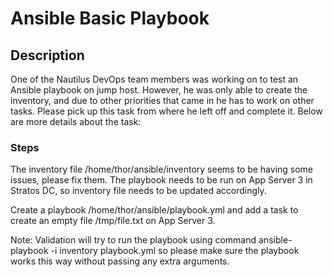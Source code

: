 # Ansible Basic Playbook

## Description

One of the Nautilus DevOps team members was working on to test an Ansible playbook on jump host. However, he was only able to create the inventory, and due to other priorities that came in he has to work on other tasks. Please pick up this task from where he left off and complete it. Below are more details about the task:

### Steps

The inventory file /home/thor/ansible/inventory seems to be having some issues, please fix them. The playbook needs to be run on App Server 3 in Stratos DC, so inventory file needs to be updated accordingly.


Create a playbook /home/thor/ansible/playbook.yml and add a task to create an empty file /tmp/file.txt on App Server 3.


Note: Validation will try to run the playbook using command ansible-playbook -i inventory playbook.yml so please make sure the playbook works this way without passing any extra arguments.